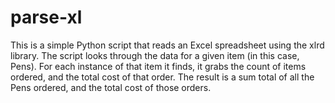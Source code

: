 # parse-xl

This is a simple Python script that reads an Excel spreadsheet using the xlrd library.
The script looks through the data for a given item (in this case, Pens).
For each instance of that item it finds, it grabs the count of items ordered, and the total cost of that order.
The result is a sum total of all the Pens ordered, and the total cost of those orders.
 